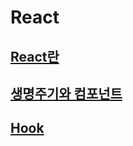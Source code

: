 # React

## [React란](https://github.com/jungks9351/Front-End-Dev/blob/main/React/React.md)

## [생명주기와 컴포넌트](https://github.com/jungks9351/Front-End-Dev/blob/main/React/lifeCycle%2C%20Component.md)

## [Hook](https://github.com/jungks9351/Front-End-Dev/tree/main/React/Hook)
